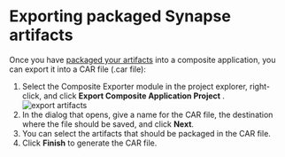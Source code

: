 # Exporting packaged Synapse artifacts

Once you have [packaged your artifacts](packaging-artifacts.md) into a composite application, you can
export it into a CAR file (.car file):

1.  Select the Composite Exporter module in the project explorer,
    right-click, and click **Export Composite Application Project** .  
    ![export artifacts]({{base_path}}/assets/img/integrate/create_project/export_esb_artifacts.png)
2.  In the dialog that opens, give a name for the CAR file, the destination where the file should be saved, and click **Next**.
3.  You can select the artifacts that should be packaged in the CAR file.
4.  Click **Finish** to generate the CAR file.